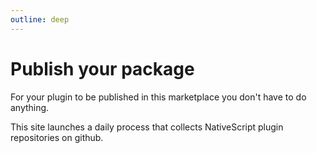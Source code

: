 ```yaml
---
outline: deep
---
```


# Publish your package

For your plugin to be published in this marketplace you don't have to do anything.

This site launches a daily process that collects NativeScript plugin repositories on github.